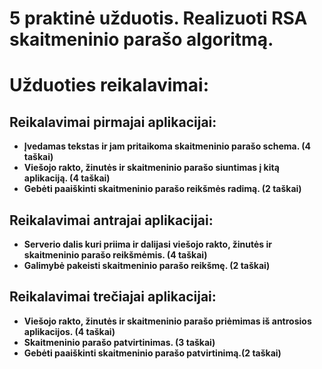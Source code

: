 # 5 praktinė užduotis. <b />Realizuoti RSA skaitmeninio parašo algoritmą.

# Užduoties reikalavimai:

## Reikalavimai pirmajai aplikacijai:
- Įvedamas tekstas ir jam pritaikoma skaitmeninio parašo schema. (4 taškai)
- Viešojo rakto, žinutės ir skaitmeninio parašo siuntimas į kitą aplikaciją. (4 taškai)
- Gebėti paaiškinti skaitmeninio parašo reikšmės radimą. (2 taškai)

## Reikalavimai antrajai aplikacijai:
- Serverio dalis kuri priima ir dalijasi viešojo rakto, žinutės ir skaitmeninio parašo reikšmėmis. (4 taškai)
- Galimybė pakeisti skaitmeninio parašo reikšmę. (2 taškai)

## Reikalavimai trečiajai aplikacijai:
- Viešojo rakto, žinutės ir skaitmeninio parašo priėmimas iš antrosios aplikacijos. (4 taškai)
- Skaitmeninio parašo patvirtinimas. (3 taškai)
- Gebėti paaiškinti skaitmeninio parašo patvirtinimą.(2 taškai)
